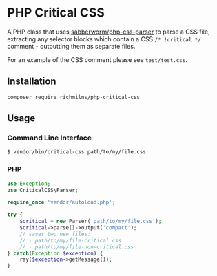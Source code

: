 # PHP Critical CSS

A PHP class that uses [sabberworm/php-css-parser](https://github.com/sabberworm/PHP-CSS-Parser) to parse a CSS file, extracting any selector blocks which contain a CSS `/* !critical */` comment - outputting them as separate files.

For an example of the CSS comment please see `test/test.css`.

## Installation

`composer require richmilns/php-critical-css`

## Usage

### Command Line Interface

`$ vendor/bin/critical-css path/to/my/file.css`

### PHP

```php
use Exception;
use CriticalCSS\Parser;

require_once 'vendor/autoload.php';

try {
    $critical = new Parser('path/to/my/file.css');
    $critical->parse()->output('compact');
    // saves two new files:
    // - path/to/my/file-critical.css
    // - path/to/my/file-non-critical.css
} catch(Exception $exception) {
    ray($exception->getMessage());
}
```
